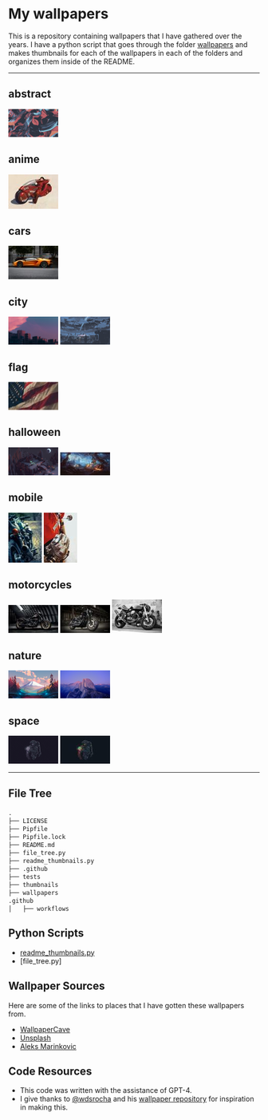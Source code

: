 # My wallpapers

This is a repository containing wallpapers that I have gathered over the years. I have a python script that goes through the folder [wallpapers](/wallpapers) and makes thumbnails for each of the wallpapers in each of the folders and organizes them inside of the README.

---

<!-- THUMBNAILS_START -->

## abstract

[![ign_colorful.png](thumbnails/abstract/ign_colorful.png)](wallpapers/abstract/ign_colorful.png) 

## anime

[![ilya_kuvshinov_06.jpeg](thumbnails/anime/ilya_kuvshinov_06.jpeg)](wallpapers/anime/ilya_kuvshinov_06.jpeg) 

## cars

[![kevin-bhagat-3cLpiv8h5so-unsplash.jpg](thumbnails/cars/kevin-bhagat-3cLpiv8h5so-unsplash.jpg)](wallpapers/cars/kevin-bhagat-3cLpiv8h5so-unsplash.jpg) 

## city

[![evening-sky.png](thumbnails/city/evening-sky.png)](wallpapers/city/evening-sky.png) [![ign_dudeOnBuilding3.png](thumbnails/city/ign_dudeOnBuilding3.png)](wallpapers/city/ign_dudeOnBuilding3.png) 

## flag

[![samuel-branch-ZPVisr0s_hQ-unsplash.jpg](thumbnails/flag/samuel-branch-ZPVisr0s_hQ-unsplash.jpg)](wallpapers/flag/samuel-branch-ZPVisr0s_hQ-unsplash.jpg) 

## halloween

[![ghfw94chrlt91.png](thumbnails/halloween/ghfw94chrlt91.png)](wallpapers/halloween/ghfw94chrlt91.png) [![wp4767418.jpg](thumbnails/halloween/wp4767418.jpg)](wallpapers/halloween/wp4767418.jpg) 

## mobile

[![121cff020cb2f670e7c56190b3b57f7b.jpg](thumbnails/mobile/121cff020cb2f670e7c56190b3b57f7b.jpg)](wallpapers/mobile/121cff020cb2f670e7c56190b3b57f7b.jpg) [![aleks-marinkovic-rvziaOyz9_Y-unsplash.jpg](thumbnails/mobile/aleks-marinkovic-rvziaOyz9_Y-unsplash.jpg)](wallpapers/mobile/aleks-marinkovic-rvziaOyz9_Y-unsplash.jpg) 

## motorcycles

[![wp10762147-harley-davidson-dyna-wallpapers.jpg](thumbnails/motorcycles/wp10762147-harley-davidson-dyna-wallpapers.jpg)](wallpapers/motorcycles/wp10762147-harley-davidson-dyna-wallpapers.jpg) [![wp10762149.jpg](thumbnails/motorcycles/wp10762149.jpg)](wallpapers/motorcycles/wp10762149.jpg) [![wp6959117.jpg](thumbnails/motorcycles/wp6959117.jpg)](wallpapers/motorcycles/wp6959117.jpg) 

## nature

[![forrest.png](thumbnails/nature/forrest.png)](wallpapers/nature/forrest.png) [![yosemite.png](thumbnails/nature/yosemite.png)](wallpapers/nature/yosemite.png) 

## space

[![2e3e68fb-b6da-4bb6-8ad3-9a2d335340af.png](thumbnails/space/2e3e68fb-b6da-4bb6-8ad3-9a2d335340af.png)](wallpapers/space/2e3e68fb-b6da-4bb6-8ad3-9a2d335340af.png) [![astronaut-jellyfish-space-digital-art-uhdpaper.com-4K-107.jpg](thumbnails/space/astronaut-jellyfish-space-digital-art-uhdpaper.com-4K-107.jpg)](wallpapers/space/astronaut-jellyfish-space-digital-art-uhdpaper.com-4K-107.jpg) 

<!-- THUMBNAILS_END -->

---

## File Tree

<!-- BEGIN FILE TREE -->
```text
.
├── LICENSE
├── Pipfile
├── Pipfile.lock
├── README.md
├── file_tree.py
├── readme_thumbnails.py
├── .github
├── tests
├── thumbnails
├── wallpapers
.github
│   ├── workflows
```
<!-- END FILE TREE -->

## Python Scripts

- [readme_thumbnails.py](readme_thumbnails.py)
- [file_tree.py]

## Wallpaper Sources

Here are some of the links to places that I have gotten these wallpapers from.

- [WallpaperCave](https://wallpapercave.com/)
- [Unsplash](https://unsplash.com)
- [Aleks Marinkovic](https://unsplash.com/@aleks_marinkovic)

## Code Resources

- This code was written with the assistance of GPT-4.
- I give thanks to [@wdsrocha](https://github.com/wdsrocha) and his [wallpaper repository](https://github.com/wdsrocha/wallpapers) for inspiration in making this.
